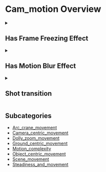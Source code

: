 # Cam_motion Overview

<details>
<summary><h2>Has Frame Freezing Effect</h2></summary>


<h3>🔵 Label Name:</h3>
<code>has_frame_freezing</code>


<h3>📖 Definition:</h3>
Does the video contain a frame freeze effect at any point?

<details>
<summary><h4> Question (Definition)</h4></summary>

- Does the shot feature a frame that stays still while the video continues?

- Is there a paused frame effect within the video?

- Does the video include a sudden freeze of a specific frame?

</details>

<details>
<summary><h4> Alternative Question</h4></summary>

- Is a single frame held for a period before resuming motion?

- Does the scene contain a sudden freeze of motion?

- Is there a moment where movement stops while the video continues playing?

- Does the video create a still frame effect in the middle of playback?

- Is the action interrupted by a frame freeze?

- Does the shot momentarily pause on a single frame before resuming?

- Is a still image effect applied to a moving video?

</details>

<details>
<summary><h4> Prompt (Definition)</h4></summary>

- A scene where the video includes a frame freezing effect.

- A shot where a single frame is frozen at some point.

- A video where the motion stops temporarily due to a frame freeze.

- The video pauses on a still frame before continuing.

- A sequence where a single frame is held for dramatic effect.

</details>

<details>
<summary><h4> Alternative Prompt</h4></summary>

- A moment in the video where the motion is held still before resuming.

- A video with a brief still-frame effect in the middle of an action.

- A scene where movement is interrupted by a frozen frame.

- A shot where a still image effect is applied temporarily.

- A video where a specific frame is paused momentarily.

- A cinematic freeze-frame moment within the video sequence.

</details>

<h4>🟢 Positive:</h4>
<code>self.cam_motion.frame_freezing is True</code>

<h4>🔴 Negative:</h4>
<code>self.cam_motion.frame_freezing is False</code>

<details>
<summary><h4>🔴 Negative (Hard)</h4></summary>

- <b>static_camera</b>: <code>self.cam_motion.steadiness in ['static'] and self.cam_motion.frame_freezing is False</code>

</details>

</details>

<details>
<summary><h2>Has Motion Blur Effect</h2></summary>


<h3>🔵 Label Name:</h3>
<code>has_motion_blur</code>


<h3>📖 Definition:</h3>
Does the video contain noticeable motion blur?

<details>
<summary><h4> Question (Definition)</h4></summary>

- Is there a motion blur effect present in the shot?

- Does fast movement in the video create a blurred effect?

- Does the shot exhibit motion blur due to rapid movement?

</details>

<details>
<summary><h4> Alternative Question</h4></summary>

- Is the motion in the scene accompanied by streaking or blurring?

- Is the video affected by motion blur when objects move quickly?

- Does the scene contain visible blurring from motion?

- Is the image smeared due to rapid movement?

- Does the camera movement create a motion blur effect?

- Is there a blurred trail behind moving objects?

- Does the shot include intentional motion blur for a cinematic effect?

- Is the video affected by a loss of clarity due to motion?

</details>

<details>
<summary><h4> Prompt (Definition)</h4></summary>

- A scene where the video exhibits a motion blur effect.

- A shot where moving objects appear blurred due to rapid motion.

- A video where motion creates a smeared visual effect.

- The camera movement results in noticeable motion blur.

- A sequence where fast action introduces streaking or blurring effects.

- A moment in the video where motion blur is strongly visible.

</details>

<details>
<summary><h4> Alternative Prompt</h4></summary>

- A video with a blurry effect due to high-speed movement.

- A shot where fast motion causes objects to blur together.

- A scene demonstrating motion blur from rapid camera movement.

- A video where the subject appears streaked due to fast motion.

- A cinematic shot featuring intentional motion blur.

</details>

<h4>🟢 Positive:</h4>
<code>self.cam_motion.motion_blur is True</code>

<h4>🔴 Negative:</h4>
<code>self.cam_motion.motion_blur is False</code>

</details>

<details>
<summary><h2>Shot transition</h2></summary>


<h3>🔵 Label Name:</h3>
<code>has_shot_transition_cam_motion</code>


<h3>📖 Definition:</h3>
Does the video include shot transitions?

<details>
<summary><h4> Question (Definition)</h4></summary>

- Does the video include one or more shot transitions?

- Does the video contain hard cuts or soft transitions, or a combination of both?

- Are there any shot transitions in the video?

- Does this footage feature one or more cuts or soft transitions?

</details>

<details>
<summary><h4> Alternative Question</h4></summary>

- Is there a transition between shots?

- Does the video include a shot transition?

- Does the video include a hard cut or a soft transition?

- Is there a shot transition?

- Is a cut or soft transition used in this footage?

- Does the video include any shot transitions?

- Does the video include a hard cut or a soft transition?

</details>

<details>
<summary><h4> Prompt (Definition)</h4></summary>

- A video that includes shot transitions.

- A video showing one or more shot transitions.

- The video features hard cuts, soft transitions, or a combination of both.

- The video contains one or more cuts or soft transitions between shots.

- A video that includes at least one shot transition.

- A video with at least one shot transition.

- A video featuring one or more shot transitions.

- A video with one or more shot transitions.

</details>

<details>
<summary><h4> Alternative Prompt</h4></summary>

- The video includes either a hard cut or a soft transition.

- The video shows a hard cut or a soft transition between shots.

- A video where there is a transition between shots.

- The video contains a cut or a soft transition between scenes.

- A video that includes shot transitions between scenes.

- A video with a hard cut or soft transition.

- A video that includes a shot transition.

- A video with a cut or soft transition.

- A video featuring shot transitions.

- A video with either a hard cut or soft transition.

- A video with at least one transition.

- A video with shot transitions.

- A video with cuts or soft transitions.

- A video with hard cuts, soft transitions, or both.

- A video where shots change with a transition.

</details>

<h4>🟢 Positive:</h4>
<code>self.cam_motion.shot_transition</code>

<h4>🔴 Negative:</h4>
<code>not self.cam_motion.shot_transition</code>

</details>


## Subcategories

- [Arc_crane_movement](./arc_crane_movement/index.md)
- [Camera_centric_movement](./camera_centric_movement/index.md)
- [Dolly_zoom_movement](./dolly_zoom_movement/index.md)
- [Ground_centric_movement](./ground_centric_movement/index.md)
- [Motion_complexity](./motion_complexity/index.md)
- [Object_centric_movement](./object_centric_movement/index.md)
- [Scene_movement](./scene_movement/index.md)
- [Steadiness_and_movement](./steadiness_and_movement/index.md)
